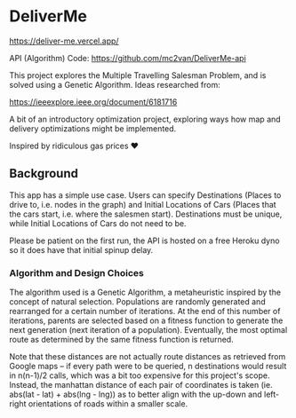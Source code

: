 # DeliverMe

https://deliver-me.vercel.app/

API (Algorithm) Code: https://github.com/mc2van/DeliverMe-api

This project explores the Multiple Travelling Salesman Problem, and is solved using a Genetic Algorithm. Ideas researched from:

https://ieeexplore.ieee.org/document/6181716

A bit of an introductory optimization project, exploring ways how map and delivery optimizations might be implemented.

Inspired by ridiculous gas prices ❤️

## Background

This app has a simple use case. Users can specify Destinations (Places to drive to, i.e. nodes in the graph) and Initial Locations of Cars (Places that the cars start, i.e. where the salesmen start). Destinations must be unique, while Initial Locations of Cars do not need to be. 

Please be patient on the first run, the API is hosted on a free Heroku dyno so it does have that initial spinup delay.

### Algorithm and Design Choices

The algorithm used is a Genetic Algorithm, a metaheuristic inspired by the concept of natural selection. Populations are randomly generated and rearranged for a certain number of iterations. At the end of this number of iterations, parents are selected based on a fitness function to generate the next generation (next iteration of a population). Eventually, the most optimal route as determined by the same fitness function is returned.

Note that these distances are not actually route distances as retrieved from Google maps – if every path were to be queried, n destinations would result in n(n-1)/2 calls, which was a bit too expensive for this project's scope. Instead, the manhattan distance of each pair of coordinates is taken (ie. abs(lat - lat) + abs(lng - lng)) as to better align with the up-down and left-right orientations of roads within a smaller scale.
